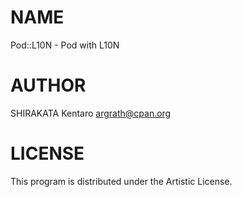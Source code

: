# NAME

Pod::L10N - Pod with L10N

# AUTHOR

SHIRAKATA Kentaro <argrath@cpan.org>

# LICENSE

This program is distributed under the Artistic License.
